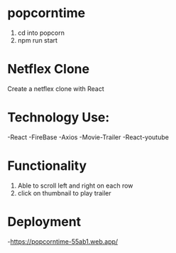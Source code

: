 # popcorntime
1. cd into popcorn
2. npm run start

# Netflex Clone 
Create a netflex clone with React 

# Technology Use:
-React 
-FireBase
-Axios
-Movie-Trailer
-React-youtube

# Functionality
1. Able to scroll left and right on each row
2. click on thumbnail to play trailer

# Deployment 
-https://popcorntime-55ab1.web.app/
